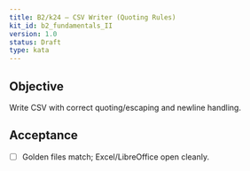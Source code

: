 ```yaml
---
title: B2/k24 — CSV Writer (Quoting Rules)
kit_id: b2_fundamentals_II
version: 1.0
status: Draft
type: kata
---
```

## Objective
Write CSV with correct quoting/escaping and newline handling.
## Acceptance
- [ ] Golden files match; Excel/LibreOffice open cleanly.